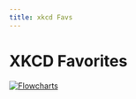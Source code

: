 ```yaml
---
title: xkcd Favs
---
```

# XKCD Favorites

[![Flowcharts](https://imgs.xkcd.com/comics/flowcharts.png)](https://xkcd.com/1488/)

